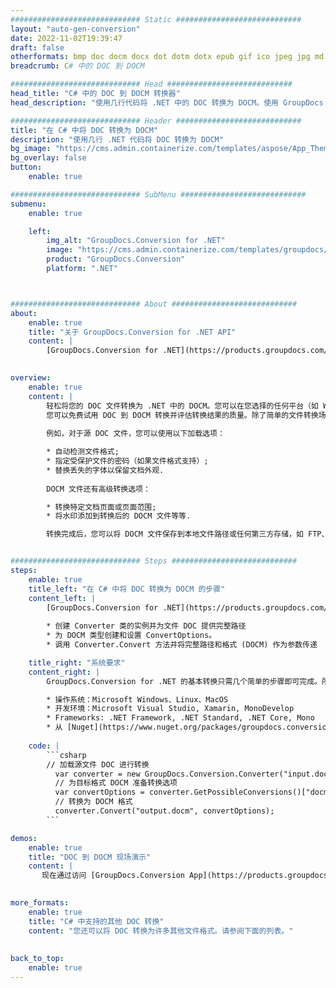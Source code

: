 ```yaml
---
############################# Static ############################
layout: "auto-gen-conversion"
date: 2022-11-02T19:39:47
draft: false
otherformats: bmp doc docm docx dot dotm dotx epub gif ico jpeg jpg md odt ott pdf png psd rtf tex tif tiff txt xps
breadcrumb: C# 中的 DOC 到 DOCM

############################# Head ############################
head_title: "C# 中的 DOC 到 DOCM 转换器"
head_description: "使用几行代码将 .NET 中的 DOC 转换为 DOCM。使用 GroupDocs 文档转换 API 转换 160 多种文件格式。"

############################# Header ############################
title: "在 C# 中将 DOC 转换为 DOCM"
description: "使用几行 .NET 代码将 DOC 转换为 DOCM"
bg_image: "https://cms.admin.containerize.com/templates/aspose/App_Themes/V3/images/bg/header1.png"
bg_overlay: false
button:
    enable: true

############################# SubMenu ############################
submenu:
    enable: true

    left:
        img_alt: "GroupDocs.Conversion for .NET"
        image: "https://cms.admin.containerize.com/templates/groupdocs/images/product-logos/90x90-noborder/groupdocs-conversion-net.png"
        product: "GroupDocs.Conversion"
        platform: ".NET"



############################# About ############################
about:
    enable: true
    title: "关于 GroupDocs.Conversion for .NET API"
    content: |
        [GroupDocs.Conversion for .NET](https://products.groupdocs.com/conversion/net/)可用于转换Microsoft Word、Excel、PowerPoint、PDF、Visio等格式。 GroupDocs.Conversion 是一个独立的 API，适用于需要高性能的后端和内部系统。它不依赖于任何软件，例如 Microsoft 或 Open Office。
    

overview:
    enable: true
    content: |
        轻松将您的 DOC 文件转换为 .NET 中的 DOCM。您可以在您选择的任何平台（如 Windows、Linux、macOS）中仅使用几行 C# 代码行。
        您可以免费试用 DOC 到 DOCM 转换并评估转换结果的质量。除了简单的文件转换场景，您还可以尝试更高级的选项来加载源 DOC 文件和保存输出 DOCM 结果。 
        
        例如，对于源 DOC 文件，您可以使用以下加载选项：

        * 自动检测文件格式;
        * 指定受保护文件的密码（如果文件格式支持）;
        * 替换丢失的字体以保留文档外观.
        
        DOCM 文件还有高级转换选项：

        * 转换特定文档页面或页面范围;
        * 将水印添加到转换后的 DOCM 文件等等.

        转换完成后，您可以将 DOCM 文件保存到本地文件路径或任何第三方存储，如 FTP、Amazon S3、Google Drive、Dropbox 等。请注意 - 将 DOC 转换为 DOCM 无需安装任何额外的软件 - 如 MS Office、Open Office、Adobe Acrobat Reader 等。


############################# Steps ############################
steps:
    enable: true
    title_left: "在 C# 中将 DOC 转换为 DOCM 的步骤"
    content_left: |
        [GroupDocs.Conversion for .NET](https://products.groupdocs.com/conversion/net/) 使开发人员只需几行代码即可轻松地将 DOC 文件转换为 DOCM。
        
        * 创建 Converter 类的实例并为文件 DOC 提供完整路径
        * 为 DOCM 类型创建和设置 ConvertOptions。
        * 调用 Converter.Convert 方法并将完整路径和格式 (DOCM) 作为参数传递

    title_right: "系统要求"
    content_right: |
        GroupDocs.Conversion for .NET 的基本转换只需几个简单的步骤即可完成。所有主要平台和操作系统都支持我们的 API。在执行以下代码之前，请确保您的系统上安装了以下先决条件。

        * 操作系统：Microsoft Windows、Linux、MacOS
        * 开发环境：Microsoft Visual Studio, Xamarin, MonoDevelop
        * Frameworks: .NET Framework, .NET Standard, .NET Core, Mono
        * 从 [Nuget](https://www.nuget.org/packages/groupdocs.conversion) 获取最新的 GroupDocs.Conversion for .NET
         
    code: |
        ```csharp    
        // 加载源文件 DOC 进行转换
          var converter = new GroupDocs.Conversion.Converter("input.doc");
          // 为目标格式 DOCM 准备转换选项
          var convertOptions = converter.GetPossibleConversions()["docm"].ConvertOptions;
          // 转换为 DOCM 格式
          converter.Convert("output.docm", convertOptions);
        ```

demos:
    enable: true
    title: "DOC 到 DOCM 现场演示"
    content: |
       现在通过访问 [GroupDocs.Conversion App](https://products.groupdocs.app/conversion/family) 网站将 DOC 转换为 DOCM。在线演示具有以下优点
          

more_formats:
    enable: true
    title: "C# 中支持的其他 DOC 转换"
    content: "您还可以将 DOC 转换为许多其他文件格式。请参阅下面的列表。"
       
       
back_to_top:
    enable: true
---
```

